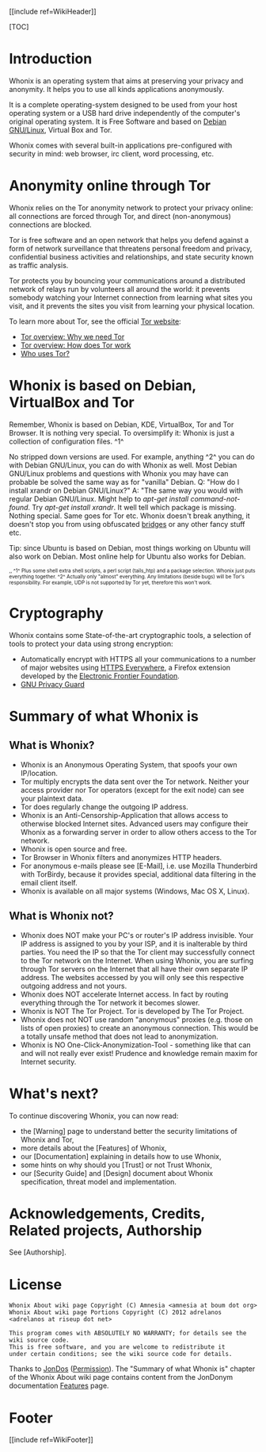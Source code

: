 [[include ref=WikiHeader]]

[TOC]

<!--
Copyright:

   Whonix About wiki page Copyright (C) Amnesia <amnesia at boum dot org>
   Whonix About wiki page Portions Copyright (C) 2012 adrelanos <adrelanos at riseup dot net>
   
   This program is free software; you can redistribute it and/or modify
   it under the terms of the GNU General Public License as published by
   the Free Software Foundation; either version 3 of the License, or
   (at your option) any later version.
		 
   This program is distributed in the hope that it will be useful,
   but WITHOUT ANY WARRANTY; without even the implied warranty of
   MERCHANTABILITY or FITNESS FOR A PARTICULAR PURPOSE.  See the
   GNU General Public License for more details.
	  
   You should have received a copy of the GNU General Public License
   along with this program; if not, write to:

	Free Software Foundation, Inc. 
	51 Franklin St, Fifth Floor
	Boston, MA 02110-1301, USA.

On Debian GNU/Linux systems, the complete text of the GNU General Public
License can be found in the /usr/share/common-licenses' directory.

The complete text of the GNU General Public License can also be found online on gnu.org <https://www.gnu.org/licenses/gpl.html>, in Whonix virtual machine images in /usr/share/common-licenses/GPL-3 file or in Whonix wiki on <https://sourceforge.net/p/whonix/wiki/GPLv3/>.
-->

<!--
This wiki page is a fork of the Tails About page, from this exact source <http://git.immerda.ch/?p=amnesia.git;a=blob;f=wiki/src/about.mdwn;hb=9ff23c529b206f6f3d637257f8f1f2aa434f3d27>.
-->

# Introduction #
Whonix is an operating system that aims at preserving your privacy and anonymity. It helps you to use all kinds applications anonymously.

It is a complete operating-system designed to be used from your host operating system or a USB hard drive independently of the computer's original operating system. It is Free Software and based on [Debian GNU/Linux](http://www.debian.org/), Virtual Box and Tor.

Whonix comes with several built-in applications pre-configured with security in mind: web browser, irc client, word processing, etc.

Anonymity online through Tor
============================
Whonix relies on the Tor anonymity network to protect your privacy online: all connections are forced through Tor, and direct (non-anonymous) connections are blocked.

Tor is free software and an open network that helps you defend against a form of network surveillance that threatens personal freedom and privacy, confidential business activities and relationships, and state security known as traffic analysis.

Tor protects you by bouncing your communications around a distributed network of relays run by volunteers all around the world: it prevents somebody watching your Internet connection from learning what sites you visit, and it prevents the sites you visit from learning your physical location.

To learn more about Tor, see the official [Tor website](https://www.torproject.org/):

- [Tor overview: Why we need Tor](https://www.torproject.org/about/overview.html.en#whyweneedtor)
- [Tor overview: How does Tor work](https://www.torproject.org/about/overview.html.en#thesolution)
- [Who uses Tor?](https://www.torproject.org/about/torusers.html.en)

# Whonix is based on Debian, VirtualBox and Tor #
Remember, Whonix is based on Debian, KDE, VirtualBox, Tor and Tor Browser. It is nothing very special. To oversimplify it: Whonix is just a collection of configuration files. ^1^

No stripped down versions are used. For example, anything ^2^ you can do with Debian GNU/Linux, you can do with Whonix as well. Most Debian GNU/Linux problems and questions with Whonix you may have can probable be solved the same way as for "vanilla" Debian. Q: "How do I install xrandr on Debian GNU/Linux?" A: "The same way you would with regular Debian GNU/Linux. Might help to *apt-get install command-not-found*. Try *apt-get install xrandr*. It well tell which package is missing. Nothing special. Same goes for Tor etc. Whonix doesn't break anything, it doesn't stop you from using obfuscated [bridges](https://sourceforge.net/p/whonix/wiki/Bridges/) or any other fancy stuff etc.

Tip: since Ubuntu is based on Debian, most things working on Ubuntu will also work on Debian. Most online help for Ubuntu also works for Debian.

<font size="-3">
,,
^1^ Plus some shell extra shell scripts, a perl script (tails_htp) and a package selection. Whonix just puts everything together.
^2^ Actually only "almost" everything. Any limitations (beside bugs) will be Tor's responsibility. For example, UDP is not supported by Tor yet, therefore this won't work.
</font>

Cryptography
============

<a id="cryptography"></a>

Whonix contains some State-of-the-art cryptographic tools, a selection of tools to protect your data using strong encryption:

* Automatically encrypt with HTTPS all your communications to a number of major websites using [HTTPS Everywhere](https://www.eff.org/https-everywhere), a Firefox extension developed by the [Electronic Frontier Foundation](https://www.eff.org).
* [GNU Privacy Guard](https://en.wikipedia.org/wiki/GNU_Privacy_Guard)

# Summary of what Whonix is #
## What is Whonix? ##
* Whonix is an Anonymous Operating System, that spoofs your own IP/location.
* Tor multiply encrypts the data sent over the Tor network. Neither your access provider nor Tor operators (except for the exit node) can see your plaintext data.
* Tor does regularly change the outgoing IP address.
* Whonix is an Anti-Censorship-Application that allows access to otherwise blocked Internet sites. Advanced users may configure their Whonix as a forwarding server in order to allow others access to the Tor network.
* Whonix is open source and free.
* Tor Browser in Whonix filters and anonymizes HTTP headers.
* For anonymous e-mails please see [E-Mail], i.e. use Mozilla Thunderbird with TorBirdy, because it provides special, additional data filtering in the email client itself.
* Whonix is available on all major systems (Windows, Mac OS X, Linux).

## What is Whonix not? ##
* Whonix does NOT make your PC's or router's IP address invisible. Your IP address is assigned to you by your ISP, and it is inalterable by third parties. You need the IP so that the Tor client may successfully connect to the Tor network on the Internet. When using Whonix, you are surfing through Tor servers on the Internet that all have their own separate IP address. The websites accessed by you will only see this respective outgoing address and not yours.
* Whonix does NOT accelerate Internet access. In fact by routing everything through the Tor network it becomes slower.
* Whonix is NOT The Tor Project. Tor is developed by The Tor Project.
* Whonix does not NOT use random "anonymous" proxies (e.g. those on lists of open proxies) to create an anonymous connection. This would be a totally unsafe method that does not lead to anonymization.
* Whonix is NO One-Click-Anonymization-Tool - something like that can and will not really ever exist! Prudence and knowledge remain maxim for Internet security.

What's next?
============

To continue discovering Whonix, you can now read:

  - the [Warning] page to understand better the security limitations of Whonix and Tor,
  - more details about the [Features] of Whonix,
  - our [Documentation] explaining in details how to use Whonix,
  - some hints on why should you [Trust] or not Trust Whonix,
  - our [Security Guide] and [Design] document about Whonix specification, threat model and implementation.

Acknowledgements, Credits, Related projects, Authorship
==============================================
See [Authorship].

# License #
    Whonix About wiki page Copyright (C) Amnesia <amnesia at boum dot org>
    Whonix About wiki page Portions Copyright (C) 2012 adrelanos <adrelanos at riseup dot net>
    
    This program comes with ABSOLUTELY NO WARRANTY; for details see the wiki source code.
    This is free software, and you are welcome to redistribute it
    under certain conditions; see the wiki source code for details.

Thanks to [JonDos](https://anonymous-proxy-servers.net/) ([Permission](https://anonymous-proxy-servers.net/forum/viewtopic.php?p=31220&sid=ac8a6ca16eb768b3322be30b20375c97#p31220)). The "Summary of what Whonix is" chapter of the Whonix About wiki page contains content from the JonDonym documentation [Features](https://anonymous-proxy-servers.net/en/help/about.html) page.

# Footer #
[[include ref=WikiFooter]]